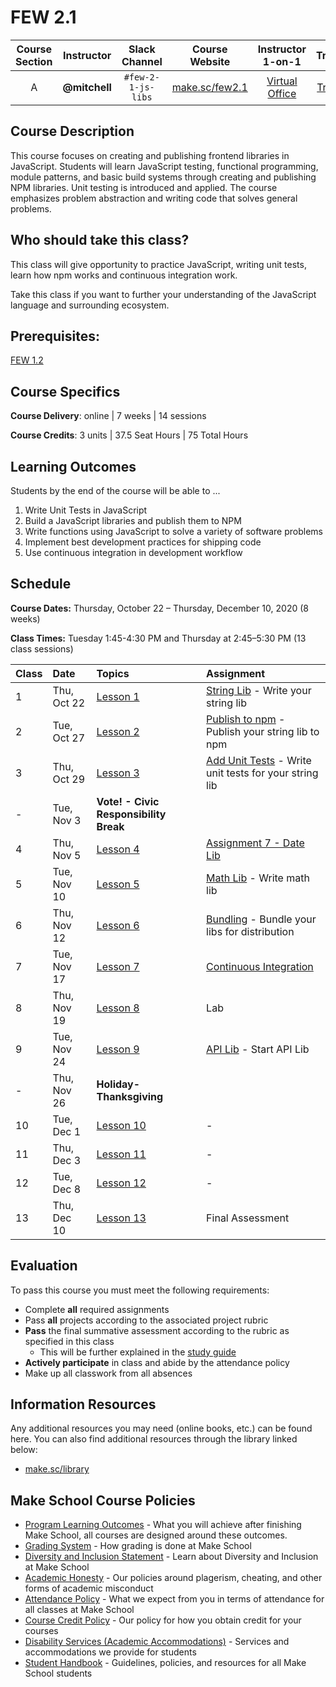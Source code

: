 # FEW 2.1

| Course Section | Instructor | Slack Channel | Course Website | Instructor 1-on-1 | Tracker |
| :---: | :---: | :---: | :---: | :---: | :---: |
| A | **@mitchell** | `#few-2-1-js-libs` | [make.sc/few2.1](https://make.sc/few2.1) | [Virtual Office](https://make.sc/mitchell-zoom) | [Tracker](https://docs.google.com/spreadsheets/d/1AcrDA3QnL4Vet2XThzITj67MblcY9PQ9ZZWEbHru2f8/edit?usp=sharing) |

## Course Description

This course focuses on creating and publishing frontend libraries in JavaScript. Students will learn JavaScript testing, functional programming, module patterns, and basic build systems through creating and publishing NPM libraries. Unit testing is introduced and applied. The course emphasizes problem abstraction and writing code that solves general problems.

## Who should take this class?

This class will give opportunity to practice JavaScript, writing unit tests, learn how npm works and continuous integration work.

Take this class if you want to further your understanding of the JavaScript language and surrounding ecosystem. 

## Prerequisites:  

[FEW 1.2](https://github.com/Make-School-Courses/FEW-1.2-JavaScript-Foundations)

## Course Specifics

**Course Delivery**: online | 7 weeks | 14 sessions

**Course Credits**: 3 units | 37.5 Seat Hours | 75 Total Hours

## Learning Outcomes

Students by the end of the course will be able to ...

1. Write Unit Tests in JavaScript
1. Build a JavaScript libraries and publish them to NPM
1. Write functions using JavaScript to solve a variety of software problems
1. Implement best development practices for shipping code
1. Use continuous integration in development workflow

## Schedule

**Course Dates:** Thursday, October 22 – Thursday, December 10, 2020 (8 weeks)

**Class Times:** Tuesday 1:45-4:30 PM and Thursday at 2:45–5:30 PM (13 class sessions)

| Class | Date | Topics | Assignment |
|:------|:-----|:-------|:-----------|
|  1 |  Thu, Oct 22  | [Lesson 1](./lessons/lesson-01.md) | [String Lib](./assignments/assignment-01.md) - Write your string lib |
|  2 |  Tue, Oct 27  | [Lesson 2](./lessons/lesson-02.md) | [Publish to npm](./assignments/assignment-02.md) - Publish your string lib to npm |
|  3 |  Thu, Oct 29  | [Lesson 3](./lessons/lesson-03.md) | [Add Unit Tests](./assignments/assignment-03.md) - Write unit tests for your string lib |
|  - |  Tue, Nov 3              | **Vote! - Civic Responsibility Break** |
|  4 |  Thu, Nov 5 | [Lesson 4](./lessons/lesson-04.md) | [Assignment 7 - Date Lib](../assignments/assignment-07.md) |
|  5 |  Tue, Nov 10  | [Lesson 5](./lessons/lesson-05.md) | [Math Lib](./assignments/assignment-05.md) - Write math lib |
|  6 |  Thu, Nov 12  | [Lesson 6](./lessons/lesson-06.md) | [Bundling](./assignments/assignment-06.md) - Bundle your libs for distribution |
|  7 |  Tue, Nov 17  | [Lesson 7](./lessons/lesson-07.md) | [Continuous Integration](./assignments/assignment-04.md) |
|  8 |  Thu, Nov 19  | [Lesson 8](./lessons/lesson-08.md) | Lab |
|  9 |  Tue, Nov 24  | [Lesson 9](./lessons/lesson-09.md) | [API Lib](./assignments/assignment-09.md) - Start API Lib |
|  - |  Thu, Nov 26               | **Holiday- Thanksgiving** |
| 10 |  Tue, Dec 1   | [Lesson 10](./lessons/lesson-10.md) | - |
| 11 |  Thu, Dec 3   | [Lesson 11](./lessons/lesson-11.md) | - |
| 12 |  Tue, Dec 8   | [Lesson 12](./lessons/lesson-12.md) | - |
| 13 |  Thu, Dec 10  | [Lesson 13](./lessons/lesson-13.md) | Final Assessment |

<!-- | 14 | Tue, May 13 | [Lesson 14](./lessons/lesson-14.md) | [Present your work](./assignments/assignment-10.md) - Final Presentations | -->

## Evaluation
To pass this course you must meet the following requirements:

- Complete **all** required assignments 
- Pass **all** projects according to the associated project rubric
- **Pass** the final summative assessment according to the rubric as specified in this class
    - This will be further explained in the [study guide](study-guide.md)
- **Actively participate** in class and abide by the attendance policy
- Make up all classwork from all absences

##  Information Resources

Any additional resources you may need (online books, etc.) can be found here. You can also find additional resources through the library linked below:

- [make.sc/library](http://make.sc/library)

## Make School Course Policies

- [Program Learning Outcomes](https://make.sc/program-learning-outcomes) - What you will achieve after finishing Make School, all courses are designed around these outcomes.
- [Grading System](https://make.sc/grading-system) - How grading is done at Make School
- [Diversity and Inclusion Statement](https://make.sc/diversity-and-inclusion-statement) - Learn about Diversity and Inclusion at Make School
- [Academic Honesty](https://make.sc/academic-honesty-policy) - Our policies around plagerism, cheating, and other forms of academic misconduct 
- [Attendance Policy](https://make.sc/attendance-policy) - What we expect from you in terms of attendance for all classes at Make School
- [Course Credit Policy](https://make.sc/course-credit-policy) - Our policy for how you obtain credit for your courses
- [Disability Services (Academic Accommodations)](https://make.sc/disability-services) - Services and accommodations we provide for students
- [Student Handbook](https://make.sc/student-handbook) - Guidelines, policies, and resources for all Make School students

